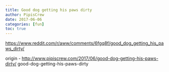 ```yaml
---
title: Good dog getting his paws dirty
author: PipisCrew
date: 2017-06-06
categories: [fun]
toc: true
---
```


https://www.reddit.com/r/aww/comments/6fgq8f/good_dog_getting_his_paws_dirty/

origin - http://www.pipiscrew.com/2017/06/good-dog-getting-his-paws-dirty/ good-dog-getting-his-paws-dirty